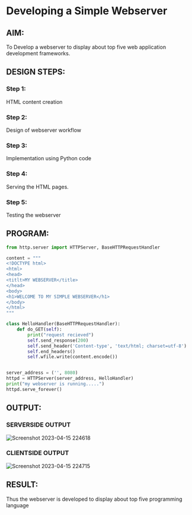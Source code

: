 # Developing a Simple Webserver
## AIM:
To Develop a webserver to display about top five web application development frameworks.

## DESIGN STEPS:
### Step 1: 
HTML content creation
### Step 2:
Design of webserver workflow
### Step 3:
Implementation using Python code
### Step 4:
Serving the HTML pages.
### Step 5:
Testing the webserver

## PROGRAM:
```python
from http.server import HTTPServer, BaseHTTPRequestHandler

content = """
<!DOCTYPE html>
<html>
<head>
<titlt>MY WEBSERVER</title>
</head>
<body>
<h1>WELCOME TO MY SIMPLE WEBSERVER</h1>
</body>
</html>
"""

class HelloHandler(BaseHTTPRequestHandler):
    def do_GET(self):
        print("request recieved")
        self.send_response(200)
        self.send_header('Content-type', 'text/html; charset=utf-8')
        self.end_headers()
        self.wfile.write(content.encode())


server_address = ('', 8080)
httpd = HTTPServer(server_address, HelloHandler)
print("my webserver is running.....")
httpd.serve_forever()
```

## OUTPUT:

### SERVERSIDE OUTPUT
![Screenshot 2023-04-15 224618](https://user-images.githubusercontent.com/112475766/232242225-cf215eb4-179a-4352-961e-f5aafa09f21c.png)

### CLIENTSIDE OUTPUT
![Screenshot 2023-04-15 224715](https://user-images.githubusercontent.com/112475766/232242232-e3da727d-3952-4950-aab7-25d4a2e280d3.png)

## RESULT:

Thus the webserver is developed to display about top five programming language
